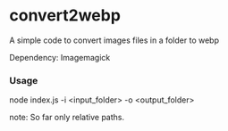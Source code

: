 # convert2webp

A simple code to convert images files in a folder to webp

Dependency: Imagemagick

### Usage

node index.js -i <input_folder> -o <output_folder>

note: So far only relative paths.
